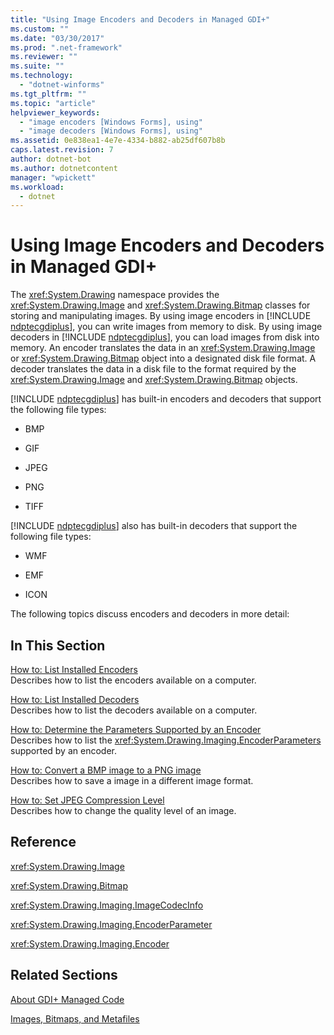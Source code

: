 ```yaml
---
title: "Using Image Encoders and Decoders in Managed GDI+"
ms.custom: ""
ms.date: "03/30/2017"
ms.prod: ".net-framework"
ms.reviewer: ""
ms.suite: ""
ms.technology: 
  - "dotnet-winforms"
ms.tgt_pltfrm: ""
ms.topic: "article"
helpviewer_keywords: 
  - "image encoders [Windows Forms], using"
  - "image decoders [Windows Forms], using"
ms.assetid: 0e838ea1-4e7e-4334-b882-ab25df607b8b
caps.latest.revision: 7
author: dotnet-bot
ms.author: dotnetcontent
manager: "wpickett"
ms.workload: 
  - dotnet
---
```

# Using Image Encoders and Decoders in Managed GDI+
The <xref:System.Drawing> namespace provides the <xref:System.Drawing.Image> and <xref:System.Drawing.Bitmap> classes for storing and manipulating images. By using image encoders in [!INCLUDE [ndptecgdiplus](../../../../includes/ndptecgdiplus-md.md)], you can write images from memory to disk. By using image decoders in [!INCLUDE [ndptecgdiplus](../../../../includes/ndptecgdiplus-md.md)], you can load images from disk into memory. An encoder translates the data in an <xref:System.Drawing.Image> or <xref:System.Drawing.Bitmap> object into a designated disk file format. A decoder translates the data in a disk file to the format required by the <xref:System.Drawing.Image> and <xref:System.Drawing.Bitmap> objects.  
  
 [!INCLUDE [ndptecgdiplus](../../../../includes/ndptecgdiplus-md.md)] has built-in encoders and decoders that support the following file types:  
  
-   BMP  
  
-   GIF  
  
-   JPEG  
  
-   PNG  
  
-   TIFF  
  
 [!INCLUDE [ndptecgdiplus](../../../../includes/ndptecgdiplus-md.md)] also has built-in decoders that support the following file types:  
  
-   WMF  
  
-   EMF  
  
-   ICON  
  
 The following topics discuss encoders and decoders in more detail:  
  
## In This Section  
 [How to: List Installed Encoders](../../../../docs/framework/winforms/advanced/how-to-list-installed-encoders.md)  
 Describes how to list the encoders available on a computer.  
  
 [How to: List Installed Decoders](../../../../docs/framework/winforms/advanced/how-to-list-installed-decoders.md)  
 Describes how to list the decoders available on a computer.  
  
 [How to: Determine the Parameters Supported by an Encoder](../../../../docs/framework/winforms/advanced/how-to-determine-the-parameters-supported-by-an-encoder.md)  
 Describes how to list the <xref:System.Drawing.Imaging.EncoderParameters> supported by an encoder.  
  
 [How to: Convert a BMP image to a PNG image](../../../../docs/framework/winforms/advanced/how-to-convert-a-bmp-image-to-a-png-image.md)  
 Describes how to save a image in a different image format.  
  
 [How to: Set JPEG Compression Level](../../../../docs/framework/winforms/advanced/how-to-set-jpeg-compression-level.md)  
 Describes how to change the quality level of an image.  
  
## Reference  
 <xref:System.Drawing.Image>  
  
 <xref:System.Drawing.Bitmap>  
  
 <xref:System.Drawing.Imaging.ImageCodecInfo>  
  
 <xref:System.Drawing.Imaging.EncoderParameter>  
  
 <xref:System.Drawing.Imaging.Encoder>  
  
## Related Sections  
 [About GDI+ Managed Code](../../../../docs/framework/winforms/advanced/about-gdi-managed-code.md)  
  
 [Images, Bitmaps, and Metafiles](../../../../docs/framework/winforms/advanced/images-bitmaps-and-metafiles.md)
